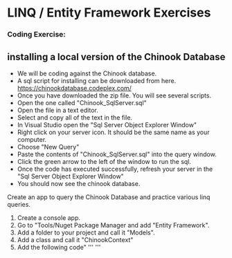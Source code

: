 # LINQ / Entity Framework Exercises

### Coding Exercise:
## installing a local version of the Chinook Database
* We will be coding against the Chinook database.
* A sql script for installing can be downloaded from here. https://chinookdatabase.codeplex.com/
* Once you have downloaded the zip file. You will see several scripts.
* Open the one called "Chinook_SqlServer.sql"
* Open the file in a text editor. 
* Select and copy all of the text in the file.
* In Visual Studio open the "Sql Server Object Explorer Window"
* Right click on your server icon. It should be the same name as your computer.
* Choose "New Query"
* Paste the contents of "Chinook_SqlServer.sql" into the query window.
* Click the green arrow to the left of the window to run the sql.
* Once the code has executed successfully, refresh your server in the "Sql Server Object Explorer Window"
* You should now see the chinook database. 

Create an app to query the Chinook Database and practice various linq queries. 
1. Create a console app.
2. Go to "Tools/Nuget Package Manager and add "Entity Framework".
3. Add a folder to your project and call it "Models".
4. Add a class and call it "ChinookContext"
5. Add the following code"
'''
'''
